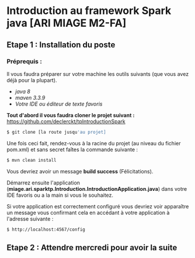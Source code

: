 # Introduction au framework Spark java [ARI MIAGE M2-FA]
## Etape 1 : Installation du poste

### Préprequis : 
Il vous faudra préparer sur votre machine les outils suivants (que vous avez déjà pour la plupart).
- *java 8*
- *maven 3.3.9*
- *Votre IDE ou éditeur de texte favoris*

**Tout d'abord il vous faudra cloner le projet suivant :** https://github.com/declerckt/tpIntroductionSpark
```sh
$ git clone [la route jusqu'au projet]
```
Une fois ceci fait, rendez-vous à la racine du projet (au niveau du fichier pom.xml) et sans secret faîtes la commande suivante : 
```sh
$ mvn clean install
```
Vous devriez avoir un message **build success** (Félicitations).

Démarrez ensuite l'application (**miage.ari.sparktp.Introduction.IntroductionApplication.java**) dans votre IDE favoris ou a la main si vous le souhaitez.

Si votre application est correctement configuré vous devriez voir apparaître un message vous confirmant cela en accédant à votre application à l'adresse suivante :

```sh
$ http://localhost:4567/config
```
## Etape 2 : Attendre mercredi pour avoir la suite
